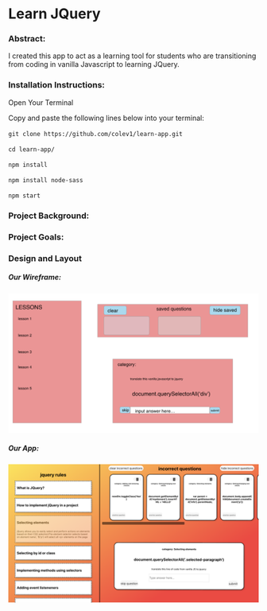 # Learn JQuery

### Abstract:

I created this app to act as a learning tool for students who are transitioning from coding in vanilla Javascript to learning JQuery. 

### Installation Instructions:

Open Your Terminal

Copy and paste the following lines below into your terminal:

`git clone https://github.com/colev1/learn-app.git`

`cd learn-app/`

`npm install`

`npm install node-sass`

`npm start`

### Project Background:



### Project Goals:



### Design and Layout

##### Our Wireframe:
![Image of Wireframe](wireframe.png)

##### Our App:
![Image of app](image1.png)




